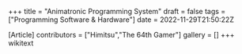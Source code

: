 +++
title = "Animatronic Programming System"
draft = false
tags = ["Programming Software & Hardware"]
date = 2022-11-29T21:50:22Z

[Article]
contributors = ["Himitsu","The 64th Gamer"]
gallery = []
+++
wikitext